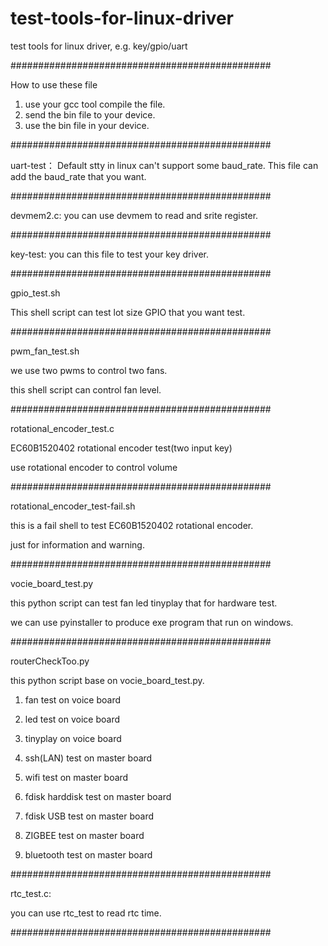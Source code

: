 # test-tools-for-linux-driver
test tools for linux driver, e.g. key/gpio/uart 

###############################################

How to use these file 

1. use your gcc tool compile the file.
2. send the bin file to your device.
3. use the bin file in your device.


###############################################

uart-test：
Default stty in linux can't support some baud_rate.
This file can add the baud_rate that you want.

###############################################

devmem2.c:
you can use devmem to read and srite register.

###############################################

key-test:
you can this file to test your key driver.

###############################################

gpio_test.sh

This shell script can test lot size GPIO that you want test.

###############################################

pwm_fan_test.sh

we use two pwms to control two fans.
 
this shell script can control fan level.
 
###############################################

rotational_encoder_test.c

EC60B1520402 rotational encoder test(two input key)

use rotational encoder to control volume

###############################################

rotational_encoder_test-fail.sh

this is a fail shell to test EC60B1520402 rotational encoder.

just for information and warning.

###############################################

vocie_board_test.py

this python script can test fan led tinyplay that for hardware test.

we can use pyinstaller to produce exe program that run on windows.

###############################################

routerCheckToo.py

this python script base on vocie_board_test.py.

1. fan test on voice board

2. led test on voice board

3. tinyplay on voice board

4. ssh(LAN) test on master board

5. wifi test on master board

6. fdisk harddisk test on master board

7. fdisk USB test on master board

8. ZIGBEE test on master board

9. bluetooth test on master board

###############################################

rtc_test.c:

you can use rtc_test to read rtc time.

###############################################









